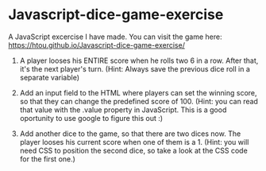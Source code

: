 # Javascript-dice-game-exercise
A JavaScript excercise I have made. You can visit the game here: https://htou.github.io/Javascript-dice-game-exercise/

1. A player looses his ENTIRE score when he rolls two 6 in a row. After that, it's the next player's turn. (Hint: Always save the previous dice roll in a separate variable)

2. Add an input field to the HTML where players can set the winning score, so that they can change the predefined score of 100. (Hint: you can read that value with the .value property in JavaScript. This is a good oportunity to use google to figure this out :)

3. Add another dice to the game, so that there are two dices now. The player looses his current score when one of them is a 1. (Hint: you will need CSS to position the second dice, so take a look at the CSS code for the first one.)

